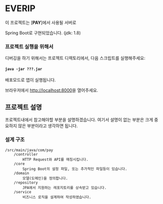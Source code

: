 # EVERIP

이 프로젝트는 [**PAY**]에서 사용될 서버로

Spring Boot로 구현되었습니다. (jdk: 1.8)

### 프로젝트 실행을 위해서

디버깅을 하기 위해서는 프로젝트 디렉토리에서, 다음 스크립트를 실행해주세요:

#### `java -jar ???.jar`

배포모드로 앱이 실행됩니다.

브라우저에서 [http://localhost:8000](http://localhost:8000)을 열어주세요.

## 프로젝트 설명

프로젝트내에서 참고해야할 부분을 설명하겠습니다. 여기서 설명이 없는 부분은 크게 중요하지 않은 부분이라고 생각하면 됩니다.

### 설계 구조

    /src/main/java/com/pay
        /controller
            HTTP Request와 API를 매칭시킵니다.
        /core
            Spring Boot의 설정 파일, 또는 추가적인 파일등이 있습니다.
        /domain
            모델(도메인)을 정의합니다.
        /repository
            JPA에서 지원하는 레포지토리를 상속받고 있습니다.
        /service
            비즈니스 로직을 설계하여 작성하였습니다.